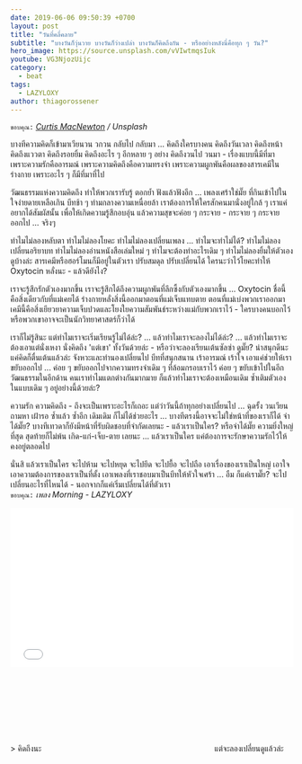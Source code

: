```yaml
---
date: 2019-06-06 09:50:39 +0700
layout: post
title: "วันที่คลี่คลาย"
subtitle: "บางวันก็วุ่นวาย บางวันก็ว่างเปล่า บางวันก็คิดถึงกัน - หรืออย่างหลังนี่คือทุก ๆ วัน?"
hero_image: https://source.unsplash.com/vVIwtmqsIuk
youtube: VG3NjozUijc
category:
  - beat
tags:
  - LAZYLOXY
author: thiagorossener
---
```

`ขอบคุณ:` *[Curtis MacNewton](https://unsplash.com/@curtismacnewton) / Unsplash*

บางทีความคิดก็เข้ามาเวียนวน วกวน กลับไป กลับมา ... คิดถึงใครบางคน คิดถึงวันเวลา คิดถึงหน้า คิดถึงแววตา คิดถึงรอยยิ้ม คิดถึงอะไร ๆ อีกหลาย ๆ อย่าง คิดถึงวนไป วนมา - เรื่องแบบนี้มีที่มา เพราะความรักคืออารมณ์ เพราะความคิดถึงคือความทรงจำ เพราะความผูกพันคือผลของสารเคมีในร่างกาย เพราะอะไร ๆ ก็มีที่มาที่ไป

วัฒนธรรมแห่งความคิดถึง ทำให้พวกเรารับรู้ ตอกย้ำ ฟังแล้วฟังอีก ... เพลงเศร้าใช่มั๊ย ที่กินเข้าไปในใจง่ายดายเหลือเกิน บีทช้า ๆ ท่ามกลางความเหนื่อยล้า เราต้องการให้ใครสักคนมานั่งอยู่ใกล้ ๆ เราแค่อยากได้สัมผัสนั้น เพื่อให้เกิดความรู้สึกอบอุ่น แล้วความสุขจะค่อย ๆ กระจาย - กระจาย ๆ กระจาย ออกไป ... จริงๆ

ทำไมไม่ลองหลับตา ทำไมไม่ลองโยคะ ทำไมไม่ลองเปลี่ยนเพลง ... ทำไมจะทำไม่ได้? ทำไมไม่ลองเปลี่ยนอริยาบท ทำไมไม่ลองอ่านหนังสือเล่มใหม่ ๆ ทำไมจะต้องทำอะไรเดิม ๆ ทำไมไม่ลองยิ้มให้ตัวเองดูบ้างล่ะ สารเคมีหรือฮอร์โมนก็มีอยู่ในตัวเรา ปรับสมดุล ปรับเปลี่ยนได้ ใครนะว่าไว้โยคะทำให้ Oxytocin หลั่งนะ - แล้วดียังไง?

เราจะรู้สึกรักตัวเองมากขึ้น เราจะรู้สึกได้ถึงความผูกพันที่ลึกซึ้งกับตัวเองมากขึ้น ... Oxytocin ชื่อนี้คือสิ่งเดียวกับที่แม่เคยได้ ร่างกายหลั่งสิ่งนี้ออกมาตอนที่แม่เจ็บแทบตาย ตอนที่แม่เบ่งพวกเราออกมา เคมีนี้คือสิ่งเยียวยาความเจ็บปวดและโยงใยความสัมพันธ์ระหว่างแม่กับพวกเราไว้ - ใครบางคนบอกไว้ หรือพวกเขาอาจจะเป็นนักวิทยาศาสตร์ก็ว่าได้

เราก็ไม่รู้สินะ แต่ทำไมเราจะเริ่มเรียนรู้ไม่ได้ล่ะ? ... แล้วทำไมเราจะลองไม่ได้ล่ะ? ... แล้วทำไมเราจะต้องเอาแต่นั่งเหงา นั่งคิดถึง 'แต่เขา' ทั้งวันด้วยล่ะ - หรือว่าจะลองเรียนเต้นซัลซ่า ดูมั๊ย? น่าสนุกดีนะ แค่คิดก็ตื่นเต้นแล้วล่ะ จังหวะและทำนองเปลี่ยนไป บีทที่สนุกสนาน เร้าอารมณ์ เร้าใจ เอาแค่ช่วยให้เราขยับออกไป ... ค่อย ๆ ขยับออกไปจากความทรงจำเดิม ๆ ที่ล้อมกรอบเราไว้ ค่อย ๆ ขยับเข้าไปในอีกวัฒนธรรมในอีกด้าน คนเราทำไมแตกต่างกันมากมาย ก็แล้วทำไมเราจะต้องเหมือนเดิม ซ้ำเติมตัวเองในแบบเดิม ๆ อยู่อย่างนี้ด้วยล่ะ?

ความรัก ความคิดถึง - ถึงจะเป็นเพราะอะไรก็เถอะ แต่ว่าวันนี้ถ้าทุกอย่างเปลี่ยนไป ... ฉุดรั้ง วนเวียน ถามหา เฝ้ารอ ซ้ำแล้ว ซ้ำอีก เดิมเดิม ก็ไม่ได้ช่วยอะไร ... บางทีตรงนี้อาจจะไม่ใช่หน้าที่ของเราก็ได้ จำได้มั๊ย? บางทีเทวดาก็ยังมีหน้าที่รับผิดชอบที่จำกัดเลยนะ - แล้วเราเป็นใคร? หรือจำได้มั๊ย ความยิ่งใหญ่ที่สุด สุดท้ายก็ไม่พ้น เกิด-แก่-เจ็บ-ตาย เลยนะ ... แล้วเราเป็นใคร แค่ต้องการจะรักษาความรักไว้ให้คงอยู่ตลอดไป

นั่นสิ แล้วเราเป็นใคร จะไปห้าม จะไปหยุด จะไปยึด จะไปยื้อ จะไปถือ เอาเรื่องของเราเป็นใหญ่ เอาใจเอาความต้องการของเราเป็นที่ตั้ง เอาเพลงที่เราชอบมาเป็นบีทให้หัวใจเศร้า ... อืม ก็แค่เรามั๊ย? จะไปเปลี่ยนอะไรที่ไหนได้ - นอกจากก็แค่เริ่มเปลี่ยนได้ที่ตัวเรา\
`ขอบคุณ:` *เพลง Morning - LAZYLOXY*

<div style="position:relative;width:100%;height:0;padding-bottom:56.25%;">
<iframe style="width:100%;height:100%;position:absolute;top:0;left:0;" src="{{ "https://www.youtube.com/embed/" | append: page.youtube }}" frameborder="0" allow="autoplay; encrypted-media" allowfullscreen>
</iframe>
</div>
> คิดถึงนะ <svg class="love"><use xlink:href="#icon-heart"></use></svg> แต่จะลองเปลี่ยนดูแล้วล่ะ
